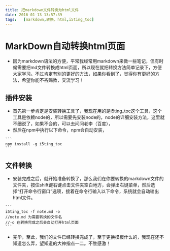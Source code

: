 ```yaml
---
title: 把markdown文件转换为html文件
date: 2016-01-13 13:57:39
tags:   [markdown,转换，html,i5ting_toc]
---
```

# MarkDown自动转换html页面

* 因为markdown语法的方便，平常我经常用markdown来做一些笔记，但有时候需要把md文件转换成html页面，所以现在就把转换方法简单记录下，方便大家学习。不过肯定有别的更好的方法，如果你看到了，觉得你有更好的方法，希望你能不吝赐教，交流学习！

##  插件安装
   * 首先第一步肯定是安装转换工具了，我现在用的是i5ting_toc这个工具，这个工具是依赖node的，所以需要先安装node的，node的详细安装方法，这里就不细说了，如果不会的，可以去问问老李（百度），
   * 然后在npm中执行以下命令，npm会自动安装，
    
    ```
    npm install -g i5ting_toc
    ```
    
<!-- more -->
##  文件转换

   *  安装完成之后，就开始准备转换了，那么我们在你要转换的markdown文件的文件夹，按住shift键右键点击文件夹空白地方，会弹出右键菜单，然后选择“打开命令行窗口”选项，接着在命令行输入以下命令，系统就会自动输出html文件。
  
    ```
    i5ting_toc -f note.md -o
    //note.md 为需要转换的文件名
    //-o 在转换完成之后会自动打开html页面
    ```
* 完毕，至此，我们的文件已经转换完成了，至于更换模板什么的，我现在还不知道怎么弄，望知道的大神指点一二。不胜感激！